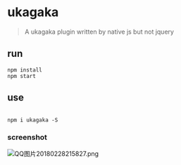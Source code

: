 # ukagaka
>A ukagaka plugin written by native js but not jquery


## run
```shell
npm install
npm start
```

## use

```shell

npm i ukagaka -S

```

### screenshot
![QQ图片20180228215827.png](https://i.loli.net/2018/02/28/5a96b59a11942.png)

